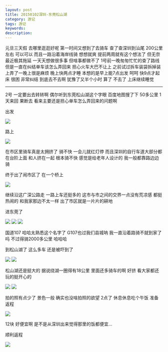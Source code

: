 ```yaml
---
layout: post
title: 20150102深圳-东莞松山湖
category: 游记
tags: 游记
keywords:
description:
---
```



元旦三天假 去哪里逛逛好呢
第一时间又想到了去骑车
查了查深圳到汕尾 200公里左右 可以可以
而且一路沿着海岸线骑 想想就爽
提前两周就有这个想法了 
但无奈最近极其拖延 一天天想做很多事 但啥事都做不了
1号前一晚匆匆忙忙的查了路线 但是一直在纠结单车该怎么弄回来
担心火车大巴不让上 之前试过拆车装袋拆掉装上弄了一晚上很是麻烦
晚上快两点才睡 本想的是早上能7点出发 
呵呵 快9点才起床 很困 非常纠结 到底去不去啊
犹豫了又半个小时 算了 不去了 上床继续睡觉

---
2号 一定要出去转转啊 偶尔听到东莞松山湖这个字眼
百度地图搜了下 50多公里 1天来回 果断去
看来主要还是担心单车怎么弄回来的问题啊

出发  

<img class="my_img" src="{{site.img_path}}/201601021.jpg-1366768">

路上  

<img class="my_img" src="{{site.img_path}}/201601022.jpg-1366768">

在市区里骑车真是太拥挤了 骑不快 一会儿就红灯停
而且深圳的自行车道大部分都在台阶上面 和人挤在一起 根本骑不快 感觉是给老年人设计的 我一般都靠路边边骑

终于出了闹市区了
在一个桥上  

<img class="my_img" src="{{site.img_path}}/201601023.jpg-1366768">

继续沿这广深公路走 一路上车还挺多的
这市与市之间的交界一点没有荒凉感 都挺热闹的
和我家那边不太一样 出了市区就是一片片的耕地

进东莞了  

<img class="my_img" src="{{site.img_path}}/201601025.jpg-1366768">

<img class="my_img" src="{{site.img_path}}/201601026.jpg-1366768">

<img class="my_img" src="{{site.img_path}}/201601027.jpg-1366768">

国道107 哈哈太熟悉这个名字了 G107也过我们县城呐
我一直沿着路骑不就到家了吗 不过得骑2000多公里 哈哈哈

到松山湖了 这么多车 还是被吓到了  

<img class="my_img" src="{{site.img_path}}/201601028.jpg-1366768">

<img class="my_img" src="{{site.img_path}}/201601029.jpg-1366768">

松山湖还是挺大的 据说绕湖一圈得有18公里
里面还多骑车的啊 好挤
看大家都还玩的挺开心的  

<img class="my_img" src="{{site.img_path}}/2016010210.jpg-1366768">

<img class="my_img" src="{{site.img_path}}/2016010211.jpg-1366768">

拍的照有点少了 
景色一般 
确实也没啥拍照的欲望 
2点了
休息休息吃个午饭 准备返程  

<img class="my_img" src="{{site.img_path}}/2016010213.jpg-1366768">

12块 好便宜啊
是不是从深圳出来觉得那里的饭都便宜...

顺利返程  

<img class="my_img" src="http://7xkxii.com1.z0.glb.clouddn.com/2016010210.jpg-1366768">







